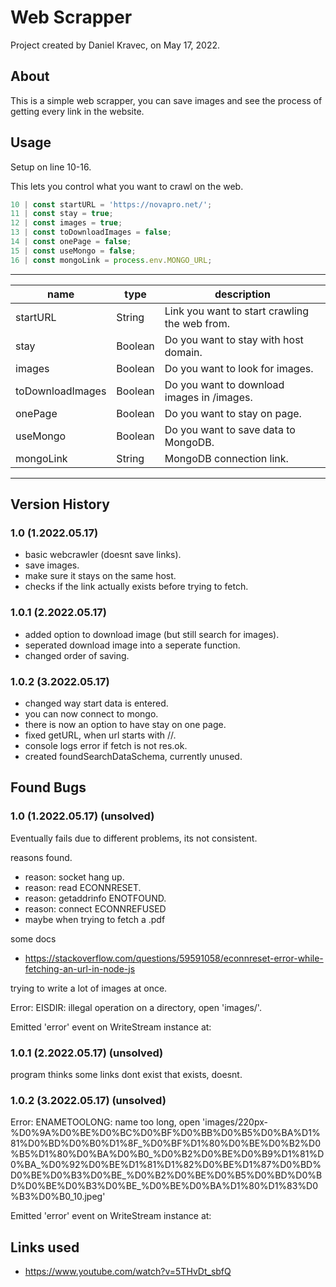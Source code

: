 # Web Scrapper
Project created by Daniel Kravec, on May 17, 2022.

## About
This is a simple web scrapper, you can save images and see the process of getting every link in the website.

## Usage
Setup on line 10-16.

This lets you control what you want to crawl on the web.
```js
10 | const startURL = 'https://novapro.net/';
11 | const stay = true;
12 | const images = true;
13 | const toDownloadImages = false;
14 | const onePage = false;
15 | const useMongo = false;
16 | const mongoLink = process.env.MONGO_URL;
```
--- 
| name | type | description | 
| - | - | - |
| startURL | String | Link you want to start crawling the web from. | 
| stay | Boolean |  Do you want to stay with host domain. |
| images | Boolean | Do you want to look for images. | 
| toDownloadImages | Boolean | Do you want to download images in /images. |
| onePage | Boolean | Do you want to stay on page. |
| useMongo | Boolean | Do you want to save data to MongoDB. |
| mongoLink | String | MongoDB connection link. |
---
## Version History

### 1.0 (1.2022.05.17) 
- basic webcrawler (doesnt save links).
- save images.
- make sure it stays on the same host.
- checks if the link actually exists before trying to fetch.

### 1.0.1 (2.2022.05.17) 
- added option to download image (but still search for images).
- seperated download image into a seperate function.
- changed order of saving.

### 1.0.2 (3.2022.05.17) 
- changed way start data is entered.
- you can now connect to mongo.
- there is now an option to have stay on one page.
- fixed getURL, when url starts with //.
- console logs error if fetch is not res.ok.
- created foundSearchDataSchema, currently unused.

## Found Bugs

### 1.0 (1.2022.05.17) (unsolved)
Eventually fails due to different problems, its not consistent.

reasons found.
- reason: socket hang up.
- reason: read ECONNRESET.
- reason: getaddrinfo ENOTFOUND.
- reason: connect ECONNREFUSED
- maybe when trying to fetch a .pdf

some docs
- https://stackoverflow.com/questions/59591058/econnreset-error-while-fetching-an-url-in-node-js

trying to write a lot of images at once.

Error: EISDIR: illegal operation on a directory, open 'images/'.

Emitted 'error' event on WriteStream instance at:

### 1.0.1 (2.2022.05.17) (unsolved) 

program thinks some links dont exist that exists, doesnt.

### 1.0.2 (3.2022.05.17) (unsolved) 

Error: ENAMETOOLONG: name too long, open 'images/220px-%D0%9A%D0%BE%D0%BC%D0%BF%D0%BB%D0%B5%D0%BA%D1%81%D0%BD%D0%B0%D1%8F_%D0%BF%D1%80%D0%BE%D0%B2%D0%B5%D1%80%D0%BA%D0%B0_%D0%B2%D0%BE%D0%B9%D1%81%D0%BA_%D0%92%D0%BE%D1%81%D1%82%D0%BE%D1%87%D0%BD%D0%BE%D0%B3%D0%BE_%D0%B2%D0%BE%D0%B5%D0%BD%D0%BD%D0%BE%D0%B3%D0%BE_%D0%BE%D0%BA%D1%80%D1%83%D0%B3%D0%B0_10.jpeg'

Emitted 'error' event on WriteStream instance at:

## Links used

- https://www.youtube.com/watch?v=5THvDt_sbfQ